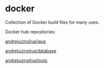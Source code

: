 docker
======

Collection of Docker build files for many uses.

Docker hub repositories:
  
[andreluiznsilva/java](https://registry.hub.docker.com/u/andreluiznsilva/java)

[andreluiznsilva/database](https://registry.hub.docker.com/u/andreluiznsilva/database)

[andreluiznsilva/tools](https://registry.hub.docker.com/u/andreluiznsilva/tools)
